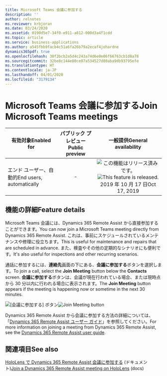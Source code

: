 ```yaml
---
title: Microsoft Teams 会議に参加する
description: ''
author: relnotes
ms.reviewer: krbjoran
ms.date: 03/24/2020
ms.assetid: 0190d5e7-34f0-e911-a812-000d3a4f1cdd
ms.topic: article
ms.service: business-applications
ms.author: a545fbb9facb4c51a6fa26b79a2ecaf4johardne
dynamics365pdf: true
ms.openlocfilehash: 30f2bcb2a5d4c243a74d6e0e06f66763cb1d8a78
ms.sourcegitcommit: 32be8c144e80ce07a534527d80aba9db93795efe
ms.translationtype: HT
ms.contentlocale: ja-JP
ms.lasthandoff: 04/01/2020
ms.locfileid: "3179134"
---
```

# <a name="join-microsoft-teams-meetings"></a><span data-ttu-id="a872d-102">Microsoft Teams 会議に参加する</span><span class="sxs-lookup"><span data-stu-id="a872d-102">Join Microsoft Teams meetings</span></span>


| <span data-ttu-id="a872d-103">有効対象</span><span class="sxs-lookup"><span data-stu-id="a872d-103">Enabled for</span></span>    |  <span data-ttu-id="a872d-104">パブリック プレビュー</span><span class="sxs-lookup"><span data-stu-id="a872d-104">Public preview</span></span> | <span data-ttu-id="a872d-105">一般提供</span><span class="sxs-lookup"><span data-stu-id="a872d-105">General availability</span></span> | 
| ---------- | :----------: |:----------: |
|<span data-ttu-id="a872d-106">エンド ユーザー、自動的</span><span class="sxs-lookup"><span data-stu-id="a872d-106">End users, automatically</span></span>|-| <span data-ttu-id="a872d-107">![この機能はリリース済みです。](/dynamics365-release-plan/media/green-checkmark.png "この機能はリリース済みです。")</span><span class="sxs-lookup"><span data-stu-id="a872d-107">![This feature is released.](/dynamics365-release-plan/media/green-checkmark.png "This feature is released.")</span></span> <span data-ttu-id="a872d-108">2019 年 10 月 17 日</span><span class="sxs-lookup"><span data-stu-id="a872d-108">Oct 17, 2019</span></span>|






## <a name="feature-details"></a><span data-ttu-id="a872d-109">機能の詳細</span><span class="sxs-lookup"><span data-stu-id="a872d-109">Feature details</span></span>
<!--feature detail start -->
<span data-ttu-id="a872d-110">Microsoft Teams 会議には、Dynamics 365 Remote Assist から直接参加することができます。</span><span class="sxs-lookup"><span data-stu-id="a872d-110">You can now join a Microsoft Teams meeting directly from Dynamics 365 Remote Assist.</span></span> <span data-ttu-id="a872d-111">これは、事前にスケジュールされているメンテナンスや修理に役立ちます。</span><span class="sxs-lookup"><span data-stu-id="a872d-111">This is useful for maintenance and repairs that are scheduled in advance.</span></span> <span data-ttu-id="a872d-112">また、検査やその他の定期的なシナリオにも便利です。</span><span class="sxs-lookup"><span data-stu-id="a872d-112">It's also useful for inspections and other recurring scenarios.</span></span>

<span data-ttu-id="a872d-113">通話に参加するには、**連絡先**画面の下にある、**会議に参加する**ボタンを選択します。</span><span class="sxs-lookup"><span data-stu-id="a872d-113">To join a call, select the **Join Meeting** button below the **Contacts** screen.</span></span> <span data-ttu-id="a872d-114">**会議に参加する**ボタンは、会議が現在行われている場合、または現時点から 30 分以内に行われる場合に表示されます。</span><span class="sxs-lookup"><span data-stu-id="a872d-114">The **Join Meeting** button appears if the meeting is happening now or sometime in the next 30 minutes.</span></span>

<span data-ttu-id="a872d-115">![[会議に参加する] ボタン](media/join-meeting.png "[会議に参加する] ボタン")</span><span class="sxs-lookup"><span data-stu-id="a872d-115">![Join Meeting button](media/join-meeting.png "Join Meeting button")</span></span> 


<span data-ttu-id="a872d-116">Dynamics 365 Remote Assist から会議に参加する方法の詳細については、「[Dynamics 365 Remote Assist ユーザー ガイド](https://docs.microsoft.com/dynamics365/mixed-reality/remote-assist/user-guide)」を参照してください。</span><span class="sxs-lookup"><span data-stu-id="a872d-116">For more information on joining a meeting from Dynamics 365 Remote Assist, see the [Dynamics 365 Remote Assist user guide](https://docs.microsoft.com/dynamics365/mixed-reality/remote-assist/user-guide).</span></span>
<!--feature detail end -->










## <a name="see-also"></a><span data-ttu-id="a872d-117">関連項目</span><span class="sxs-lookup"><span data-stu-id="a872d-117">See also</span></span>

<span data-ttu-id="a872d-118">[HoloLens で Dynamics 365 Remote Assist 会議に参加する](https://docs.microsoft.com/dynamics365/mixed-reality/remote-assist/join-meeting-hololens) (ドキュメント)</span><span class="sxs-lookup"><span data-stu-id="a872d-118">[Join a Dynamics 365 Remote Assist meeting on HoloLens](https://docs.microsoft.com/dynamics365/mixed-reality/remote-assist/join-meeting-hololens) (docs)</span></span>
